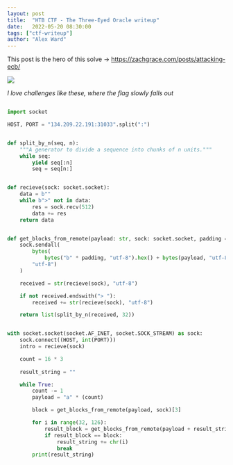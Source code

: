 ```yaml
---
layout: post
title:  "HTB CTF - The Three-Eyed Oracle writeup"
date:   2022-05-20 08:30:00
tags: ["ctf-writeup"]
author: "Alex Ward"
---
```


This post is the hero of this solve -> https://zachgrace.com/posts/attacking-ecb/

![](https://i.postimg.cc/8PJzk5Y9/the-three-eyed-oracle.gif)

_I love challenges like these, where the flag slowly falls out_

<!-- more -->

```python

import socket

HOST, PORT = "134.209.22.191:31033".split(":")


def split_by_n(seq, n):
    """A generator to divide a sequence into chunks of n units."""
    while seq:
        yield seq[:n]
        seq = seq[n:]


def recieve(sock: socket.socket):
    data = b""
    while b">" not in data:
        res = sock.recv(512)
        data += res
    return data


def get_blocks_from_remote(payload: str, sock: socket.socket, padding = 4):
    sock.sendall(
        bytes(
            bytes("b" * padding, "utf-8").hex() + bytes(payload, "utf-8").hex(),
        "utf-8")
    )

    received = str(recieve(sock), "utf-8")

    if not received.endswith("> "):
        received += str(recieve(sock), "utf-8")

    return list(split_by_n(received, 32))


with socket.socket(socket.AF_INET, socket.SOCK_STREAM) as sock:
    sock.connect((HOST, int(PORT)))
    intro = recieve(sock)

    count = 16 * 3
    
    result_string = ""

    while True:
        count -= 1
        payload = "a" * (count)

        block = get_blocks_from_remote(payload, sock)[3]

        for i in range(32, 126):
            result_block = get_blocks_from_remote(payload + result_string + chr(i), sock)[3]
            if result_block == block:
                result_string += chr(i)
                break
        print(result_string)

```